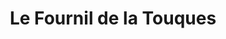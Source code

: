 ---
title: "Le Fournil de la Touques"
url: /trouville-sur-mer/le-fournil-de-la-touques/
shop: boulangerie
---